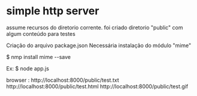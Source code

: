 # simple http server

assume recursos do diretorio corrente.
foi criado diretorio "public" com algum conteúdo para testes

Criação do arquivo package.json
Necessária instalação do módulo "mime"

$ nmp install mime --save

Ex:
$ node app.js

browser :
http://localhost:8000/public/test.txt
http://localhost:8000/public/test.html
http://localhost:8000/public/test.gif